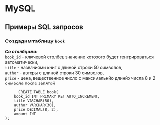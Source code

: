 # MySQL
## Примеры SQL запросов
### Создадим таблицу `book`
***Со столбцами:*** </br>
`book_id` - ключевой столбец значение которого будет генерироваться автоматически,</br>
`title` - названиями книг с длиной строки 50 символов,</br>
`author` - авторы с длиной строки 30 символов,</br>
`price` - цена, вещественное число с максимальнйо длинйо числа 8 и 2 символа после запятой
```MySQL
      CREATE TABLE book(
    book_id INT PRIMARY KEY AUTO_INCREMENT,
    title VARCHAR(50),
    author VARCHAR(30),
    price DECIMAL(8, 2),
    amount INT
);
```

